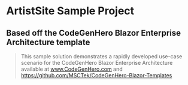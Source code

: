 ﻿# ArtistSite Sample Project
## Based off the CodeGenHero Blazor Enterprise Architecture template

> This sample solution demonstrates a rapidly developed use-case scenario for the CodeGenHero Blazor Enterprise Architecture available at www.CodeGenHero.com and https://github.com/MSCTek/CodeGenHero-Blazor-Templates
